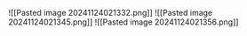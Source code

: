 ![[Pasted image 20241124021332.png]]
![[Pasted image 20241124021345.png]]
![[Pasted image 20241124021356.png]]